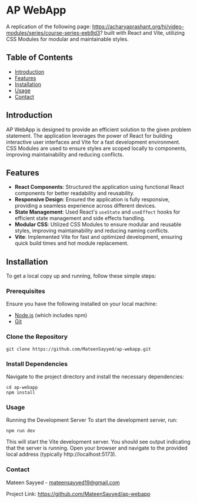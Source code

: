 # AP WebApp

A replication of the following page: https://acharyaprashant.org/hi/video-modules/series/course-series-eeb9d3? built with React and Vite, utilizing CSS Modules for modular and maintainable styles.

## Table of Contents

- [Introduction](#introduction)
- [Features](#features)
- [Installation](#installation)
- [Usage](#usage)
- [Contact](#contact)

## Introduction

AP WebApp is designed to provide an efficient solution to the given problem statement. The application leverages the power of React for building interactive user interfaces and Vite for a fast development environment. CSS Modules are used to ensure styles are scoped locally to components, improving maintainability and reducing conflicts.

## Features


- **React Components**: Structured the application using functional React components for better readability and reusability.
- **Responsive Design**: Ensured the application is fully responsive, providing a seamless experience across different devices.
- **State Management**: Used React's `useState` and `useEffect` hooks for efficient state management and side effects handling.
- **Modular CSS**: Utilized CSS Modules to ensure modular and reusable styles, improving maintainability and reducing naming conflicts.
- **Vite**: Implemented Vite for fast and optimized development, ensuring quick build times and hot module replacement.


## Installation

To get a local copy up and running, follow these simple steps:

### Prerequisites

Ensure you have the following installed on your local machine:

- [Node.js](https://nodejs.org/en/download/) (which includes npm)
- [Git](https://git-scm.com/downloads)

### Clone the Repository

```
git clone https://github.com/MateenSayyed/ap-webapp.git

```
### Install Dependencies
Navigate to the project directory and install the necessary dependencies:
```
cd ap-webapp
npm install

```
### Usage
Running the Development Server
To start the development server, run:

```
npm run dev
```

This will start the Vite development server. You should see output indicating that the server is running. Open your browser and navigate to the provided local address (typically http://localhost:5173).



### Contact
Mateen Sayyed - mateensayyed19@gmail.com

Project Link: https://github.com/MateenSayyed/ap-webapp
